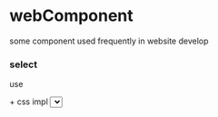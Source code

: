 # webComponent
some component used frequently in website develop

### select 
use <div> + css  impl <select> 
  

I recommend you the  https://select2.org/  , a much more customizable select box.
